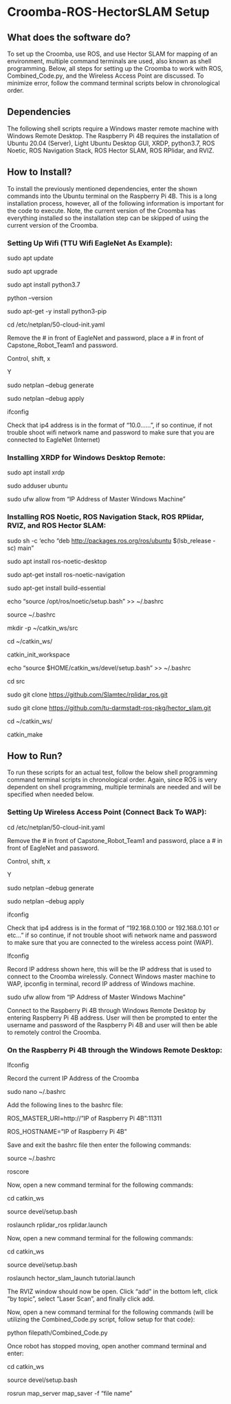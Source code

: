 # Croomba-ROS-HectorSLAM Setup

## What does the software do? 

To set up the Croomba, use ROS, and use Hector SLAM for mapping of an environment, multiple command terminals are used, also known as shell programming. Below, all steps for setting up the Croomba to work with ROS, Combined_Code.py, and the Wireless Access Point are discussed. To minimize error, follow the command terminal scripts below in chronological order. 

## Dependencies 

The following shell scripts require a Windows master remote machine with Windows Remote Desktop. The Raspberry Pi 4B requires the installation of Ubuntu 20.04 (Server), Light Ubuntu Desktop GUI, XRDP, python3.7, ROS Noetic, ROS Navigation Stack, ROS Hector SLAM, ROS RPlidar, and RVIZ. 

## How to Install? 

To install the previously mentioned dependencies, enter the shown commands into the Ubuntu terminal on the Raspberry Pi 4B. This is a long installation process, however, all of the following information is important for the code to execute. Note, the current version of the Croomba has everything installed so the installation step can be skipped of using the current version of the Croomba.  

### Setting Up Wifi (TTU Wifi EagleNet As Example): 

sudo apt update 

sudo apt upgrade 

sudo apt install python3.7 

python –version 

sudo apt-get -y install python3-pip 

cd /etc/netplan/50-cloud-init.yaml 

Remove the # in front of EagleNet and password, place a # in front of Capstone_Robot_Team1 and password.  

Control, shift, x  

Y 

sudo netplan –debug generate 

sudo netplan –debug apply 

ifconfig 

Check that ip4 address is in the format of “10.0……”, if so continue, if not trouble shoot wifi network name and password to make sure that you are connected to EagleNet (Internet) 

### Installing XRDP for Windows Desktop Remote:

sudo apt install xrdp 

sudo adduser ubuntu 

sudo ufw allow from “IP Address of Master Windows Machine” 

### Installing ROS Noetic, ROS Navigation Stack, ROS RPlidar, RVIZ, and ROS Hector SLAM:

sudo sh -c ‘echo “deb http://packages.ros.org/ros/ubuntu $(lsb_release -sc) main” 

sudo apt install ros-noetic-desktop 

sudo apt-get install ros-noetic-navigation 

sudo apt-get install build-essential 

echo “source /opt/ros/noetic/setup.bash” >> ~/.bashrc 

source ~/.bashrc 

mkdir -p ~/catkin_ws/src 

cd ~/catkin_ws/ 

catkin_init_workspace 

echo “source $HOME/catkin_ws/devel/setup.bash” >> ~/.bashrc 

cd src 

sudo git clone https://github.com/Slamtec/rplidar_ros.git 

sudo git clone https://github.com/tu-darmstadt-ros-pkg/hector_slam.git 

cd ~/catkin_ws/ 

catkin_make 

## How to Run? 

To run these scripts for an actual test, follow the below shell programming command terminal scripts in chronological order. Again, since ROS is very dependent on shell programming, multiple terminals are needed and will be specified when needed below.  

### Setting Up Wireless Access Point (Connect Back To WAP): 

cd /etc/netplan/50-cloud-init.yaml 

Remove the # in front of Capstone_Robot_Team1 and password, place a # in front of EagleNet and password. 

Control, shift, x  

Y 

sudo netplan –debug generate 

sudo netplan –debug apply 

ifconfig 

Check that ip4 address is in the format of “192.168.0.100 or 192.168.0.101 or etc…” if so continue, if not trouble shoot wifi network name and password to make sure that you are connected to the wireless access point (WAP). 

Ifconfig 

Record IP address shown here, this will be the IP address that is used to connect to the Croomba wirelessly. Connect Windows master machine to WAP, ipconfig in terminal, record IP address of Windows machine.  

sudo ufw allow from “IP Address of Master Windows Machine” 

Connect to the Raspberry Pi 4B through Windows Remote Desktop by entering Raspberry Pi 4B address. User will then be prompted to enter the username and password of the Raspberry Pi 4B and user will then be able to remotely control the Croomba. 

### On the Raspberry Pi 4B through the Windows Remote Desktop:

Ifconfig 

Record the current IP Address of the Croomba 

sudo nano ~/.bashrc 

Add the following lines to the bashrc file: 

ROS_MASTER_URI=http://”IP of Raspberry Pi 4B”:11311 

ROS_HOSTNAME=”IP of Raspberry Pi 4B” 

Save and exit the bashrc file then enter the following commands: 

source ~/.bashrc 

roscore 

Now, open a new command terminal for the following commands: 

cd catkin_ws 

source devel/setup.bash 

roslaunch rplidar_ros rplidar.launch 

Now, open a new command terminal for the following commands: 

cd catkin_ws 

source devel/setup.bash 

roslaunch hector_slam_launch tutorial.launch 

The RVIZ window should now be open. Click “add” in the bottom left, click “by topic”, select “Laser Scan”, and finally click add.  

Now, open a new command terminal for the following commands (will be utilizing the Combined_Code.py script, follow setup for that code): 

python filepath/Combined_Code.py 

Once robot has stopped moving, open another command terminal and enter: 

cd catkin_ws 

source devel/setup.bash 

rosrun map_server map_saver -f “file name” 
